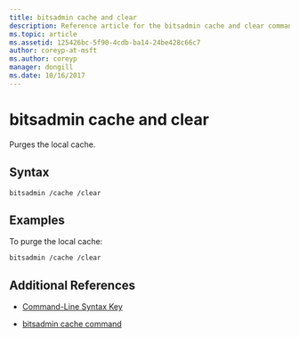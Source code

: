 ```yaml
---
title: bitsadmin cache and clear
description: Reference article for the bitsadmin cache and clear command, which purges the local cache.
ms.topic: article
ms.assetid: 125426bc-5f90-4cdb-ba14-24be428c66c7
author: coreyp-at-msft
ms.author: coreyp
manager: dongill
ms.date: 10/16/2017
---
```


# bitsadmin cache and clear

Purges the local cache.

## Syntax

```
bitsadmin /cache /clear
```

## Examples

To purge the local cache:

```
bitsadmin /cache /clear
```

## Additional References

- [Command-Line Syntax Key](command-line-syntax-key.md)

- [bitsadmin cache command](bitsadmin-cache.md)
